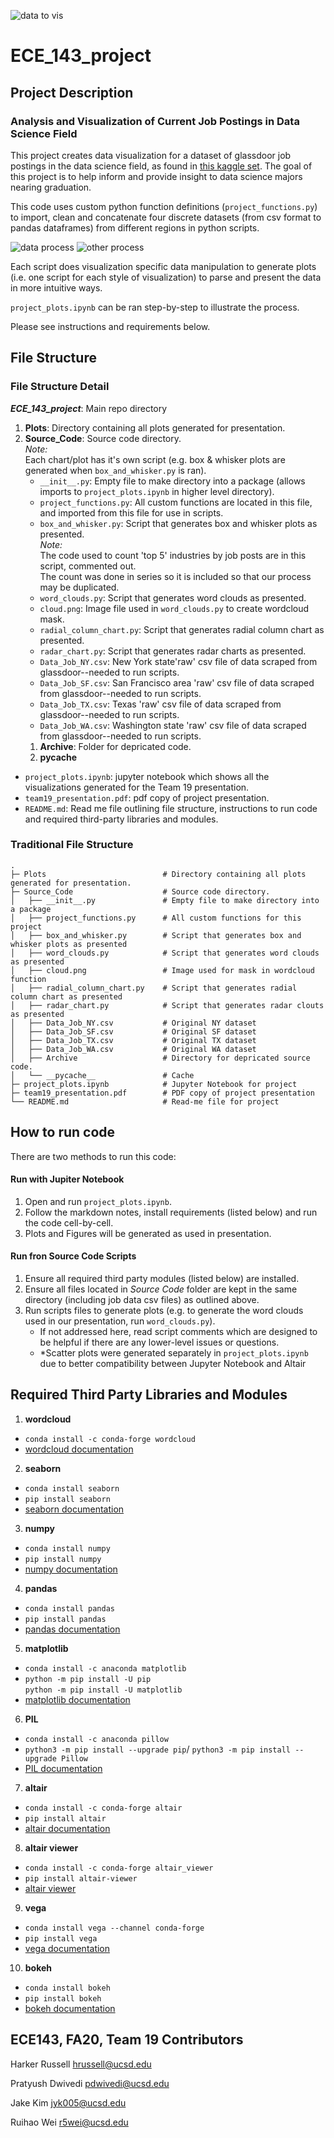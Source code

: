 ![data to vis](https://github.com/pkd25395/ECE_143_project/blob/main/RM_Images/data-to-vis.png)  
# ECE_143_project
## Project Description
  
### Analysis  and Visualization of Current Job Postings in Data Science Field
This project creates data visualization for a dataset of glassdoor job postings in the data science field, as found in [this kaggle set](https://www.kaggle.com/atharvap329/glassdoor-data-science-job-data). The goal of this project is to help inform and provide insight to data science majors nearing graduation.

This code uses custom python function definitions (`project_functions.py`) to import, clean and concatenate four discrete datasets (from csv format to pandas dataframes) from different regions in python scripts.  

![data process](https://github.com/pkd25395/ECE_143_project/blob/main/RM_Images/data_process.png)
![other process](https://github.com/pkd25395/ECE_143_project/blob/main/RM_Images/other_process.png)

Each script does visualization specific data manipulation to generate plots (i.e. one script for each style of visualization) to parse and present the data in more intuitive ways.  
 
`project_plots.ipynb` can be ran step-by-step to illustrate the process.
     
Please see instructions and requirements below.

## File Structure

### File Structure Detail
***ECE_143_project***: Main repo directory
1. **Plots**: Directory containing all plots generated for presentation.  
1. **Source_Code**: Source code directory.  
*Note:*\
Each chart/plot has it's own script (e.g. box & whisker plots are generated when `box_and_whisker.py` is ran).  
     - `__init__.py`: Empty file to make directory into a package (allows imports to `project_plots.ipynb` in higher level directory).  
     - `project_functions.py`: All custom functions are located in this file, and imported from this file for use in scripts.  
     - `box_and_whisker.py`: Script that generates box and whisker plots as presented.  
     *Note:*\
     The code used to count 'top 5' industries by job posts are in this script, commented out.\
     The count was done in series so it is included so that our process may be duplicated.  
     - `word_clouds.py`: Script that generates word clouds as presented.  
     - `cloud.png`: Image file used in `word_clouds.py` to create wordcloud mask.  
     - `radial_column_chart.py`: Script that generates radial column chart as presented.  
     - `radar_chart.py`: Script that generates radar charts as presented.  
     - `Data_Job_NY.csv`: New York state'raw' csv file of data scraped from glassdoor--needed to run scripts.  
     - `Data_Job_SF.csv`: San Francisco area 'raw' csv file of data scraped from glassdoor--needed to run scripts.  
     - `Data_Job_TX.csv`: Texas 'raw' csv file of data scraped from glassdoor--needed to run scripts.  
     - `Data_Job_WA.csv`: Washington state 'raw' csv file of data scraped from glassdoor--needed to run scripts.  
     1. **Archive**: Folder for depricated code.
     2. **__pycache__**   
 - `project_plots.ipynb`: jupyter notebook which shows all the visualizations generated for the Team 19 presentation.  
 - `team19_presentation.pdf`: pdf copy of project presentation.
 - `README.md`: Read me file outlining file structure, instructions to run code and required third-party libraries and modules.

 ### Traditional File Structure
 ```
 .
 ├─ Plots                          # Directory containing all plots generated for presentation.
 ├─ Source_Code                    # Source code directory.
 │   ├── __init__.py               # Empty file to make directory into a package
 │   ├── project_functions.py      # All custom functions for this project
 │   ├── box_and_whisker.py        # Script that generates box and whisker plots as presented
 │   ├── word_clouds.py            # Script that generates word clouds as presented
 │   ├── cloud.png                 # Image used for mask in wordcloud function
 │   ├── radial_column_chart.py    # Script that generates radial column chart as presented
 │   ├── radar_chart.py            # Script that generates radar clouts as presented
 │   ├── Data_Job_NY.csv           # Original NY dataset
 │   ├── Data_Job_SF.csv           # Original SF dataset
 │   ├── Data_Job_TX.csv           # Original TX dataset
 │   ├── Data_Job_WA.csv           # Original WA dataset
 │   ├── Archive                   # Directory for depricated source code.
 │   └── __pycache__               # Cache
 ├─ project_plots.ipynb            # Jupyter Notebook for project
 ├─ team19_presentation.pdf        # PDF copy of project presentation
 └── README.md                     # Read-me file for project
 ```



## How to run code
There are two methods to run this code:
#### Run with Jupiter Notebook
1. Open and run `project_plots.ipynb`.  
2. Follow the markdown notes, install requirements (listed below) and run the code cell-by-cell.
3. Plots and Figures will be generated as used in presentation.
#### Run fron Source Code Scripts
1. Ensure all required third party modules (listed below) are installed.
2. Ensure all files located in *Source Code* folder are kept in the same directory (including job data csv files) as outlined above. 
3. Run scripts files to generate plots (e.g. to generate the word clouds used in our presentation, run `word_clouds.py`).  
     - If not addressed here, read script comments which are designed to be helpful if there are any lower-level issues or questions. 
     - *Scatter plots were generated separately in `project_plots.ipynb` due to better compatibility between Jupyter Notebook and Altair

## Required Third Party Libraries and Modules
1. **wordcloud**
 - `conda install -c conda-forge wordcloud`
 - [wordcloud documentation](https://anaconda.org/conda-forge/wordcloud)
2. **seaborn**  
 - `conda install seaborn`
 - `pip install seaborn`
 - [seaborn documentation](https://seaborn.pydata.org/installing.html)  
3. **numpy**  
 - `conda install numpy`  
 - `pip install numpy`  
 - [numpy documentation](https://numpy.org/install/)  
4. **pandas**  
 - `conda install pandas`  
 - `pip install pandas`  
 - [pandas documentation](https://pandas.pydata.org/pandas-docs/stable/getting_started/install.html)  
5. **matplotlib**  
 - `conda install -c anaconda matplotlib`
 - `python -m pip install -U pip`\
    `python -m pip install -U matplotlib`  
 - [matplotlib documentation](https://matplotlib.org/3.3.3/users/installing.html)  
6. **PIL**  
 - `conda install -c anaconda pillow`
 - `python3 -m pip install --upgrade pip`/
    `python3 -m pip install --upgrade Pillow`  
 - [PIL documentation](https://github.com/python-pillow/Pillow/)  
7. **altair**  
 - `conda install -c conda-forge altair`
 - `pip install altair`  
 - [altair documentation](https://altair-viz.github.io/getting_started/installation.html)
8. **altair viewer**  
 - `conda install -c conda-forge altair_viewer`  
 - `pip install altair-viewer`  
 - [altair viewer](https://github.com/altair-viz/altair_viewer/)  
9. **vega**  
 - `conda install vega --channel conda-forge`  
 - `pip install vega`
 - [vega documentation](https://vega.github.io/vega/) 
10. **bokeh**  
 - `conda install bokeh`
 - `pip install bokeh`
 - [bokeh documentation](https://docs.bokeh.org/en/latest/docs/installation.html)


 ## ECE143, FA20, Team 19 Contributors   
Harker Russell <hrussell@ucsd.edu>  

Pratyush Dwivedi <pdwivedi@ucsd.edu>  

Jake Kim <jyk005@ucsd.edu>  

Ruihao Wei <r5wei@ucsd.edu>  

 

